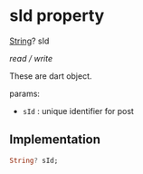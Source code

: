 


# sId property







[String](https://api.flutter.dev/flutter/dart-core/String-class.html)? sId
  
_<span class="feature">read / write</span>_



<p>These are dart object.</p>
<p>params:</p>
<ul>
<li><code>sId</code> : unique identifier for post</li>
</ul>



## Implementation

```dart
String? sId;
```







